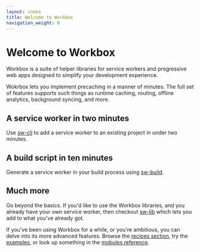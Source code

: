 ```yaml
---
layout: index
title: Welcome to Workbox
navigation_weight: 0
---
```


# Welcome to Workbox

Workbox is a suite of helper libraries for service workers and progressive web
apps designed to simplify your development experience. 

Wokrbox lets you implement precaching in a manner of minutes.
The full set of features supports such things as runtime caching, routing,
offline analytics, background syncing, and more.

## A service worker in two minutes

Use [sw-cli](sw-cli)
to add a service worker to an existing project in under two minutes.

## A build script in ten minutes

Generate a service worker in your build process
using [sw-build](sw-build).

## Much more

Go beyond the basics. If you'd like to use the Workbox libraries, and you
already have your own service worker, then checkout
[sw-lib](sw-lib) which lets
you add to what you've already got.

If you've been using Workbox for a while, or you're
ambitious, you can delve into its more advanced features. Browse the
[recipes section](recipes), try the [examples](examples), or look up
something in the [mobules reference](reference-docs/stable/latest/).
